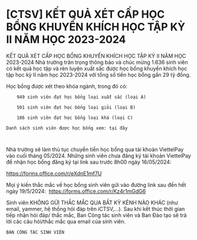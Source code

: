 # [CTSV] KẾT QUẢ XÉT CẤP HỌC BỔNG KHUYẾN KHÍCH  HỌC TẬP KỲ II NĂM HỌC 2023-2024

KẾT QUẢ XÉT CẤP HỌC BỔNG KHUYẾN KHÍCH  HỌC TẬP KỲ II NĂM HỌC 2023-2024
        Nhà trường trân trọng thông báo và chúc mừng 1.636 sinh viên có kết quả học tập và rèn luyện xuất sắc được học bổng khuyến khích học tập học kỳ II năm học 2023-2024 với tổng số tiền học bổng gần 29 tỷ đồng.

Học bổng được xét theo khóa ngành, trong đó có:

	
		949 sinh viên đạt học bổng loại xuất sắc (loại A)
	
		501 sinh viên đạt học bổng loại giỏi (loại B)
	
		186 sinh viên đạt học bổng loại khá (loại C)

	Danh sách sinh viên được học bổng xem: tại đây

	 
Nhà trường sẽ làm thủ tục chuyển tiền học bổng qua tài khoản ViettelPay vào cuối tháng 05/2024. Những sinh viên chưa đăng ký tài khoản ViettelPay để nhận học bổng đăng ký tại link sau trước 8h00 ngày 16/05/2024:

https://forms.office.com/r/eXdnE1mf7U

Mọi ý kiến thắc mắc về học bổng sinh viên gửi vào đường link sau đến hết ngày 19/5/2024:  https://forms.office.com/r/Kz4r1mGdG6

Sinh viên KHÔNG GỬI THẮC MẮC QUA BẤT KỲ KÊNH NÀO KHÁC (như email, yammer, hệ thống hỏi đáp trên iCTSV,…). Sau khi kết thúc thời gian tiếp nhận hỏi đáp/ thắc mắc, Ban Công tác sinh viên và Ban Đào tạo sẽ trả lời các câu hỏi/thắc mắc qua email của sinh viên.

	BAN CÔNG TÁC SINH VIÊN